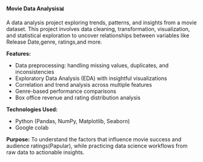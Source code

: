 
**Movie Data Analysis📊**

A data analysis project exploring trends, patterns, and insights from a movie dataset. This project involves data cleaning, transformation, visualization, and statistical exploration to uncover relationships between variables like Release Date,genre, ratings,and more.

**Features:**

* Data preprocessing: handling missing values, duplicates, and inconsistencies
* Exploratory Data Analysis (EDA) with insightful visualizations
* Correlation and trend analysis across multiple features
* Genre-based performance comparisons
* Box office revenue and rating distribution analysis

**Technologies Used:**

* Python (Pandas, NumPy, Matplotlib, Seaborn)
* Google colab

**Purpose:**
To understand the factors that influence movie success and audience ratings(Papular), while practicing data science workflows from raw data to actionable insights.



